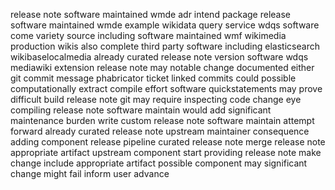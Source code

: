 release note software maintained wmde adr intend package release software maintained wmde example wikidata query service wdqs software come variety source including software maintained wmf wikimedia production wikis also complete third party software including elasticsearch wikibaselocalmedia already curated release note version software wdqs mediawiki extension release note may notable change documented either git commit message phabricator ticket linked commits could possible computationally extract compile effort software quickstatements may prove difficult build release note git may require inspecting code change eye compiling release note software maintain would add significant maintenance burden write custom release note software maintain attempt forward already curated release note upstream maintainer consequence adding component release pipeline curated release note merge release note appropriate artifact upstream component start providing release note make change include appropriate artifact possible component may significant change might fail inform user advance